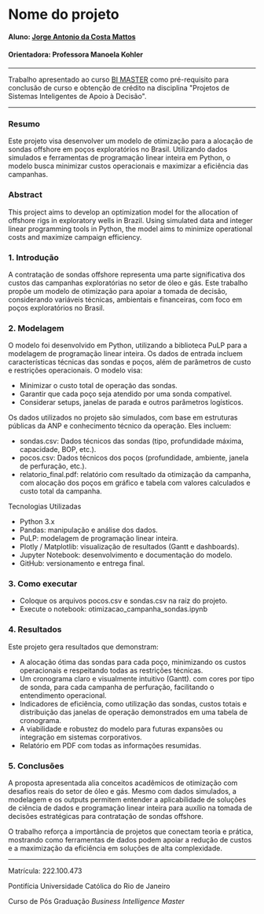 <!-- antes de enviar a versão final, solicitamos que todos os comentários, colocados para orientação ao aluno, sejam removidos do arquivo -->
# Nome do projeto

#### Aluno: [Jorge Antonio da Costa Mattos](https://github.com/JorgeACMattos-BI/bi-master-final-project)
#### Orientadora: Professora Manoela Kohler

---

Trabalho apresentado ao curso [BI MASTER](https://ica.puc-rio.ai/bi-master) como pré-requisito para conclusão de curso e obtenção de crédito na disciplina "Projetos de Sistemas Inteligentes de Apoio à Decisão".

<!-- para os links a seguir, caso os arquivos estejam no mesmo repositório que este README, não há necessidade de incluir o link completo: basta incluir o nome do arquivo, com extensão, que o GitHub completa o link corretamente -->

---

### Resumo

Este projeto visa desenvolver um modelo de otimização para a alocação de sondas offshore em poços exploratórios no Brasil. Utilizando dados simulados e ferramentas de programação linear inteira em Python, o modelo busca minimizar custos operacionais e maximizar a eficiência das campanhas.

### Abstract <!-- Opcional! Caso não aplicável, remover esta seção -->

This project aims to develop an optimization model for the allocation of offshore rigs in exploratory wells in Brazil. Using simulated data and integer linear programming tools in Python, the model aims to minimize operational costs and maximize campaign efficiency.

### 1. Introdução

A contratação de sondas offshore representa uma parte significativa dos custos das campanhas exploratórias no setor de óleo e gás. Este trabalho propõe um modelo de otimização para apoiar a tomada de decisão, considerando variáveis técnicas, ambientais e financeiras, com foco em poços exploratórios no Brasil.

### 2. Modelagem

O modelo foi desenvolvido em Python, utilizando a biblioteca PuLP para a modelagem de programação linear inteira. Os dados de entrada incluem características técnicas das sondas e poços, além de parâmetros de custo e restrições operacionais. O modelo visa:

- Minimizar o custo total de operação das sondas.
- Garantir que cada poço seja atendido por uma sonda compatível.
- Considerar setups, janelas de parada e outros parâmetros logísticos.

Os dados utilizados no projeto são simulados, com base em estruturas públicas da ANP e conhecimento técnico da operação. Eles incluem:

- sondas.csv: Dados técnicos das sondas (tipo, profundidade máxima, capacidade, BOP, etc.).
- pocos.csv: Dados técnicos dos poços (profundidade, ambiente, janela de perfuração, etc.).
- relatorio_final.pdf: relatório com resultado da otimização da campanha, com alocação dos poços em gráfico e tabela com valores calculados e custo total da campanha.

Tecnologias Utilizadas
- Python 3.x
- Pandas: manipulação e análise dos dados.
- PuLP: modelagem de programação linear inteira.
- Plotly / Matplotlib: visualização de resultados (Gantt e dashboards).
- Jupyter Notebook: desenvolvimento e documentação do modelo.
- GitHub: versionamento e entrega final.


### 3. Como executar

- Coloque os arquivos pocos.csv e sondas.csv na raiz do projeto.
- Execute o notebook: otimizacao_campanha_sondas.ipynb


### 4. Resultados

Este projeto gera resultados que demonstram:

- A alocação ótima das sondas para cada poço, minimizando os custos operacionais e respeitando todas as restrições técnicas.
- Um cronograma claro e visualmente intuitivo (Gantt). com cores por tipo de sonda, para cada campanha de perfuração, facilitando o entendimento operacional.
- Indicadores de eficiência, como utilização das sondas, custos totais e distribuição das janelas de operação demonstrados em uma tabela de cronograma.
- A viabilidade e robustez do modelo para futuras expansões ou integração em sistemas corporativos.
- Relatório em PDF com todas as informações resumidas.

### 5. Conclusões

A proposta apresentada alia conceitos acadêmicos de otimização com desafios reais do setor de óleo e gás. Mesmo com dados simulados, a modelagem e os outputs permitem entender a aplicabilidade de soluções de ciência de dados e programação linear inteira para auxílio na tomada de decisões estratégicas para contratação de sondas offshore.

O trabalho reforça a importância de projetos que conectam teoria e prática, mostrando como ferramentas de dados podem apoiar a redução de custos e a maximização da eficiência em soluções de alta complexidade.

---

Matrícula: 222.100.473

Pontifícia Universidade Católica do Rio de Janeiro

Curso de Pós Graduação *Business Intelligence Master*
